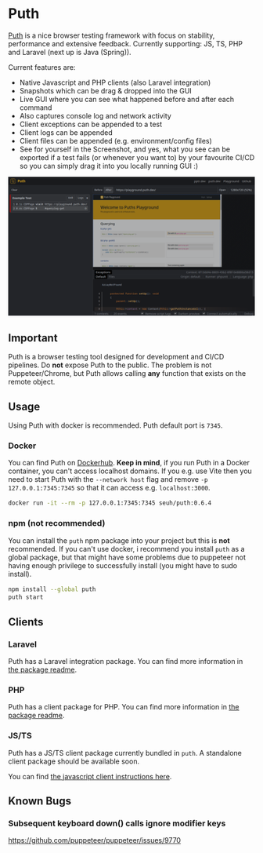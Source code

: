 # Puth

[Puth](https://puth.dev) is a nice browser testing framework with focus on stability, performance and extensive
feedback. Currently supporting: JS, TS, PHP and Laravel (next up is Java (Spring)).

Current features are:

- Native Javascript and PHP clients (also Laravel integration)
- Snapshots which can be drag & dropped into the GUI
- Live GUI where you can see what happened before and after each command
- Also captures console log and network activity
- Client exceptions can be appended to a test
- Client logs can be appended
- Client files can be appended (e.g. environment/config files)
- See for yourself in the Screenshot, and yes, what you see can be exported if a test fails (or whenever you want to)
by your favourite CI/CD so you can simply drag it into you locally running GUI :)

![GUI Preview](assets/gui-preview.png)

## Important

Puth is a browser testing tool designed for development and CI/CD pipelines. Do **not** expose Puth to the public.
The problem is not Puppeteer/Chrome, but Puth allows calling **any** function that exists on the remote object.

## Usage

Using Puth with docker is recommended. Puth default port is `7345`.

### Docker

You can find Puth on [Dockerhub](https://hub.docker.com/r/seuh/puth). **Keep in mind**, if you run Puth in a Docker
container, you can't access localhost domains. If you e.g. use Vite then you need to start Puth with the
`--network host` flag and remove `-p 127.0.0.1:7345:7345` so that it can access e.g. `localhost:3000`.

```bash
docker run -it --rm -p 127.0.0.1:7345:7345 seuh/puth:0.6.4
```

### npm (not recommended)

You can install the `puth` npm package into your project but this is **not** recommended. If you can't use docker, i
recommend you install `puth` as a global package, but that might have some problems due to puppeteer not having enough
privilege to successfully install (you might have to sudo install).

```bash
npm install --global puth
puth start
```

## Clients

### Laravel

Puth has a Laravel integration package. You can find more information in [the package readme](workspaces/clients/php/laravel/README.md).

### PHP

Puth has a client package for PHP. You can find more information in [the package readme](workspaces/clients/php/client/README.md).


### JS/TS

Puth has a JS/TS client package currently bundled in `puth`. A standalone client package should be available soon.

You can find [the javascript client instructions here](https://puth.dev/docs/javascript).

## Known Bugs

### Subsequent keyboard down() calls ignore modifier keys

https://github.com/puppeteer/puppeteer/issues/9770